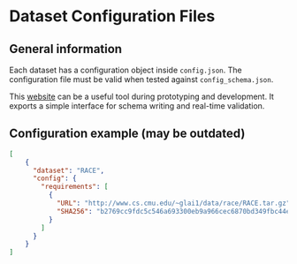 # Dataset Configuration Files

General information
-------------------

Each dataset has a configuration object inside `config.json`. The configuration
file must be valid when tested against `config_schema.json`.

This [website](https://www.jsonschemavalidator.net/) can be a useful tool during
prototyping and development. It exports a simple interface for schema writing and
real-time validation.


Configuration example (may be outdated)
--------------------------------

```json
[
    {
      "dataset": "RACE",
      "config": {
        "requirements": [
          {
            "URL": "http://www.cs.cmu.edu/~glai1/data/race/RACE.tar.gz",
            "SHA256": "b2769cc9fdc5c546a693300eb9a966cec6870bd349fbc44ed5225f8ad33006e5"
          }
        ]
      }
    }
]
```

